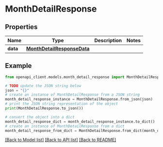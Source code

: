 # MonthDetailResponse


## Properties

Name | Type | Description | Notes
------------ | ------------- | ------------- | -------------
**data** | [**MonthDetailResponseData**](MonthDetailResponseData.md) |  | 

## Example

```python
from openapi_client.models.month_detail_response import MonthDetailResponse

# TODO update the JSON string below
json = "{}"
# create an instance of MonthDetailResponse from a JSON string
month_detail_response_instance = MonthDetailResponse.from_json(json)
# print the JSON string representation of the object
print(MonthDetailResponse.to_json())

# convert the object into a dict
month_detail_response_dict = month_detail_response_instance.to_dict()
# create an instance of MonthDetailResponse from a dict
month_detail_response_from_dict = MonthDetailResponse.from_dict(month_detail_response_dict)
```
[[Back to Model list]](../README.md#documentation-for-models) [[Back to API list]](../README.md#documentation-for-api-endpoints) [[Back to README]](../README.md)


